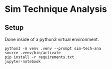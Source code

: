 # Sim Technique Analysis

## Setup
Done inside of a python3 virtual environment.
```
python3 -m venv .venv --prompt sim-tech-ana
source .venv/bin/activate
pip install -r requirements.txt
jupyter-notebook
```
